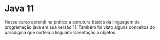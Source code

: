 # Java 11

Nesse curso aprendi na prática a estrutura básica da linguagem de programação
java em sua versão 11. Também foi visto alguns conceitos do paradigma que norteia
a linguam: Orientação a objetos.
